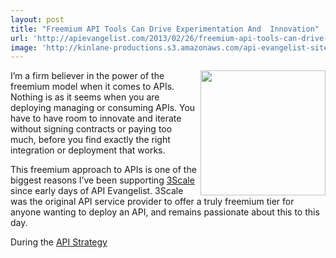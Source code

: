 ```yaml
---
layout: post
title: "Freemium API Tools Can Drive Experimentation And  Innovation"
url: 'http://apievangelist.com/2013/02/26/freemium-api-tools-can-drive-experimentation-and--innovation/'
image: 'http://kinlane-productions.s3.amazonaws.com/api-evangelist-site/blog/SmartBear-Logo.png'
---
```


[<img class="c1" src="https://s3.amazonaws.com/kinlane-productions/api-evangelist/smartbear/SmartBear-Logo.png" alt="" width="200" align="right" />][1]

I’m a firm believer in the power of the freemium model when it comes to APIs. Nothing is as it seems when you are deploying managing or consuming APIs. You have to have room to innovate and iterate without signing contracts or paying too much, before you find exactly the right integration or deployment that works.

This freemium approach to APIs is one of the biggest reasons I’ve been supporting [3Scale][2] since early days of API Evangelist. 3Scale was the original API service provider to offer a truly freemium tier for anyone wanting to deploy an API, and remains passionate about this to this day.

During the [API Strategy ][3]

   [1]: http://smartbear.com/
   [2]: http://3scale.net (3Scale)
   [3]: http://www.apistrategyconference.com/

